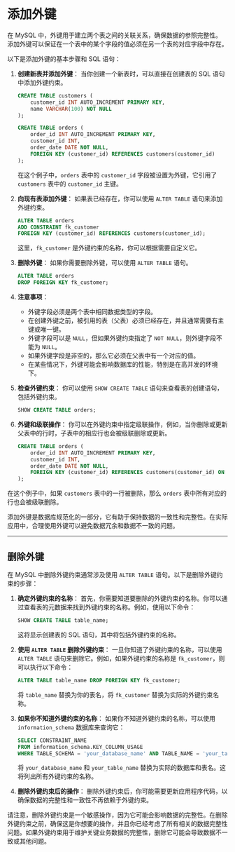 # 添加外键

在 MySQL 中，外键用于建立两个表之间的关联关系，确保数据的参照完整性。添加外键可以保证在一个表中的某个字段的值必须在另一个表的对应字段中存在。

以下是添加外键的基本步骤和 SQL 语句：

1. **创建新表并添加外键**：
   当你创建一个新表时，可以直接在创建表的 SQL 语句中添加外键约束。

   ```sql
   CREATE TABLE customers (
       customer_id INT AUTO_INCREMENT PRIMARY KEY,
       name VARCHAR(100) NOT NULL
   );

   CREATE TABLE orders (
       order_id INT AUTO_INCREMENT PRIMARY KEY,
       customer_id INT,
       order_date DATE NOT NULL,
       FOREIGN KEY (customer_id) REFERENCES customers(customer_id)
   );
   ```

   在这个例子中，`orders` 表中的 `customer_id` 字段被设置为外键，它引用了 `customers` 表中的 `customer_id` 主键。

2. **向现有表添加外键**：
   如果表已经存在，你可以使用 `ALTER TABLE` 语句来添加外键约束。

   ```sql
   ALTER TABLE orders
   ADD CONSTRAINT fk_customer
   FOREIGN KEY (customer_id) REFERENCES customers(customer_id);
   ```

   这里，`fk_customer` 是外键约束的名称，你可以根据需要自定义它。

3. **删除外键**：
   如果你需要删除外键，可以使用 `ALTER TABLE` 语句。

   ```sql
   ALTER TABLE orders
   DROP FOREIGN KEY fk_customer;
   ```

4. **注意事项**：
   - 外键字段必须是两个表中相同数据类型的字段。
   - 在创建外键之前，被引用的表（父表）必须已经存在，并且通常需要有主键或唯一键。
   - 外键字段可以是 `NULL`，但如果外键约束指定了 `NOT NULL`，则外键字段不能为 `NULL`。
   - 如果外键字段是非空的，那么它必须在父表中有一个对应的值。
   - 在某些情况下，外键可能会影响数据库的性能，特别是在高并发的环境下。

5. **检查外键约束**：
   你可以使用 `SHOW CREATE TABLE` 语句来查看表的创建语句，包括外键约束。

   ```sql
   SHOW CREATE TABLE orders;
   ```

6. **外键和级联操作**：
   你可以在外键约束中指定级联操作，例如，当你删除或更新父表中的行时，子表中的相应行也会被级联删除或更新。

   ```sql
   CREATE TABLE orders (
       order_id INT AUTO_INCREMENT PRIMARY KEY,
       customer_id INT,
       order_date DATE NOT NULL,
       FOREIGN KEY (customer_id) REFERENCES customers(customer_id) ON DELETE CASCADE
   );
   ```

在这个例子中，如果 `customers` 表中的一行被删除，那么 `orders` 表中所有对应的行也会被级联删除。

添加外键是数据库规范化的一部分，它有助于保持数据的一致性和完整性。在实际应用中，合理使用外键可以避免数据冗余和数据不一致的问题。

---

## 删除外键

在 MySQL 中删除外键约束通常涉及使用 `ALTER TABLE` 语句。以下是删除外键约束的步骤：

1. **确定外键约束的名称**：
   首先，你需要知道要删除的外键约束的名称。你可以通过查看表的元数据来找到外键约束的名称。例如，使用以下命令：

   ```sql
   SHOW CREATE TABLE table_name;
   ```

   这将显示创建表的 SQL 语句，其中将包括外键约束的名称。

2. **使用 `ALTER TABLE` 删除外键约束**：
   一旦你知道了外键约束的名称，可以使用 `ALTER TABLE` 语句来删除它。例如，如果外键约束的名称是 `fk_customer`，则可以执行以下命令：

   ```sql
   ALTER TABLE table_name DROP FOREIGN KEY fk_customer;
   ```

   将 `table_name` 替换为你的表名，将 `fk_customer` 替换为实际的外键约束名称。

3. **如果你不知道外键约束的名称**：
   如果你不知道外键约束的名称，可以使用 `information_schema` 数据库来查询它：

   ```sql
   SELECT CONSTRAINT_NAME 
   FROM information_schema.KEY_COLUMN_USAGE
   WHERE TABLE_SCHEMA = 'your_database_name' AND TABLE_NAME = 'your_table_name';
   ```

   将 `your_database_name` 和 `your_table_name` 替换为实际的数据库和表名。这将列出所有外键约束的名称。

4. **删除外键约束后的操作**：
   删除外键约束后，你可能需要更新应用程序代码，以确保数据的完整性和一致性不再依赖于外键约束。

请注意，删除外键约束是一个敏感操作，因为它可能会影响数据的完整性。在删除外键约束之前，确保这是你想要的操作，并且你已经考虑了所有相关的数据完整性问题。如果外键约束用于维护关键业务数据的完整性，删除它可能会导致数据不一致或其他问题。
